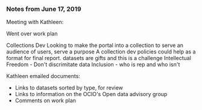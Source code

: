 ### Notes from June 17, 2019

Meeting with Kathleen:

Went over work plan

Collections Dev
Looking to make the portal into a collection to serve an audience of users, serve a purpose
A collection dev policies could help as a format for final report.
datasets are gifts and this is a challenge
Intellectual Freedom - Don't discrimitate data
Inclusion - who is rep and who isn't

Kathleen emailed documents:
- Links to datasets sorted by type, for review
- Links to information on the OCIO's Open data advisory group
- Comments on work plan

